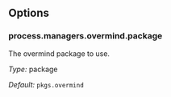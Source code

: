 [comment]: # (Do not edit this file as it is autogenerated. Go to docs/individual-docs if you want to make edits.)


[comment]: # (Please add your documentation on top of this line)

## Options

### process\.managers\.overmind\.package

The overmind package to use\.



*Type:*
package



*Default:*
` pkgs.overmind `
